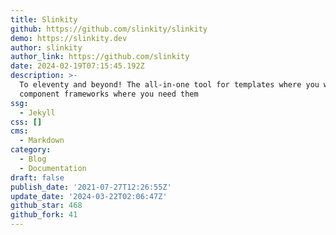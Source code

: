 ```yaml
---
title: Slinkity
github: https://github.com/slinkity/slinkity
demo: https://slinkity.dev
author: slinkity
author_link: https://github.com/slinkity
date: 2024-02-19T07:15:45.192Z
description: >-
  To eleventy and beyond! The all-in-one tool for templates where you want them,
  component frameworks where you need them
ssg:
  - Jekyll
css: []
cms:
  - Markdown
category:
  - Blog
  - Documentation
draft: false
publish_date: '2021-07-27T12:26:55Z'
update_date: '2024-03-22T02:06:47Z'
github_star: 468
github_fork: 41
---
```

